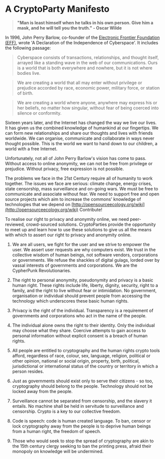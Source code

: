 A CryptoParty Manifesto
=======================

> **"Man is least himself when he talks in his own person. Give him a mask, and he will tell you the truth." - Oscar Wilde**

In 1996, John Perry Barlow, co-founder of the [Electronic Frontier Foundation (EFF)](https://www.eff.org/), wrote 'A Declaration of the Independence of Cyberspace'. It includes the following passage:

> Cyberspace consists of transactions, relationships, and thought itself, arrayed like a standing wave in the web of our communications. Ours is a world that is both everywhere and nowhere, but it is not where bodies live.

> We are creating a world that all may enter without privilege or prejudice accorded by race, economic power, military force, or station of birth.

> We are creating a world where anyone, anywhere may express his or her beliefs, no matter how singular, without fear of being coerced into silence or conformity.

Sixteen years later, and the Internet has changed the way we live our lives. It has given us the combined knowledge of humankind at our fingertips. We can form new relationships and  share our thoughts and lives with friends worldwide. We can organise, communicate and collaborate in ways never thought possible. This is the world we want to hand down to our children, a world with a free Internet.

Unfortunately, not all of John Perry Barlow's vision has come to pass. Without access to online anonymity, we can not be free from privilege or prejudice. Without privacy, free expression is not possible.

The problems we face in the 21st Century require all of humanity to work together. The issues we face are serious: climate change, energy crises, state censorship, mass surveillance and on-going wars. We must be free to communicate and associate without fear. We need to support free and open source projects which aim to increase the commons' knowledge of technologies that we depend on [http://opensourceecology.org/wiki](http://opensourceecology.org/wiki) Contribute!

To realise our right to privacy and anonymity online, we need peer-reviewed, crowd-sourced solutions. CryptoParties provide the opportunity to meet up and learn how to use these solutions to give us all the means with which to assert our right to privacy and anonymity online.

1. We are all users, we fight for the user and we strive to empower the user. We assert user requests are why computers exist. We trust in the collective wisdom of human beings, not software vendors, corporations or governments. We refuse the shackles of digital gulags, lorded over by vassal interests of governments and corporations. We are the CypherPunk Revolutionaries.

2. The right to personal anonymity, pseudonymity and privacy is a basic human right. These rights include life, liberty, dignity, security, right to a family, and the right to live without fear or intimidation. No government, organisation or individual should prevent people from accessing the technology which underscores these basic human rights.

3. Privacy is the right of the individual. Transparency is a requirement of governments and corporations who act in the name of the people. 

4. The individual alone owns the right to their identity. Only the individual may choose what they share. Coercive attempts to gain access to personal information without explicit consent is a breach of human rights.

5. All people are entitled to cryptography and the human rights crypto tools afford, regardless of race, colour, sex, language, religion, political or other opinion, national or social origin, property, birth, political, jurisdictional or international status of the country or territory in which a person resides.

6. Just as governments should exist only to serve their citizens - so too, cryptography should belong to the people. Technology should not be locked away from the people. 

7. Surveillance cannot be separated from censorship, and the slavery it entails. No  machine shall be held in servitude to surveillance and censorship. Crypto is a key to our collective freedom.

8. Code is speech: code is human created language. To ban, censor or lock cryptography away from the people is to deprive human beings from a human right, the freedom of speech.

9. Those who would seek to stop the spread of cryptography are akin to the 15th century clergy seeking to ban the printing press, afraid their monopoly on knowledge will be undermined.
 
